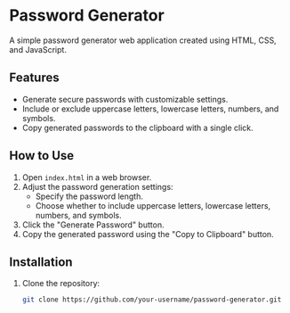 # Password Generator

A simple password generator web application created using HTML, CSS, and JavaScript.

## Features

- Generate secure passwords with customizable settings.
- Include or exclude uppercase letters, lowercase letters, numbers, and symbols.
- Copy generated passwords to the clipboard with a single click.


## How to Use

1. Open `index.html` in a web browser.
2. Adjust the password generation settings:
   - Specify the password length.
   - Choose whether to include uppercase letters, lowercase letters, numbers, and symbols.
3. Click the "Generate Password" button.
4. Copy the generated password using the "Copy to Clipboard" button.

## Installation

1. Clone the repository:

   ```bash
   git clone https://github.com/your-username/password-generator.git
